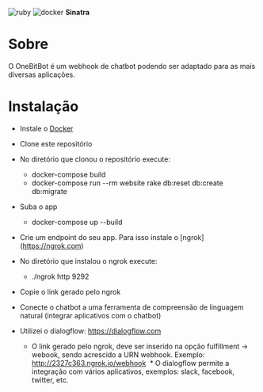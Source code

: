 ![ruby](https://img.shields.io/badge/Ruby-2.3.1-red.svg)
![docker](https://img.shields.io/docker/automated/jrottenberg/ffmpeg.svg)
**Sinatra**


# Sobre

O OneBitBot é um webhook de chatbot podendo ser adaptado para as mais diversas aplicações.


# Instalação

* Instale o [Docker](https://docs.docker.com/engine/installation/)
* Clone este repositório
* No diretório que clonou o repositório execute:
  * docker-compose build
  * docker-compose run --rm website rake db:reset db:create db:migrate
* Suba o app
  * docker-compose up --build

* Crie um endpoint do seu app. Para isso instale o [ngrok] (https://ngrok.com)
* No diretório que instalou o ngrok execute:
  * ./ngrok http 9292
* Copie o link gerado pelo ngrok

* Conecte o chatbot a uma ferramenta de compreensão de linguagem natural (integrar aplicativos com o chatbot)
* Utilizei o dialogflow: https://dialogflow.com
  * O link gerado pelo ngrok, deve ser inserido na opção fulfillment -> webook, sendo acrescido a URN webhook. 
    Exemplo: http://2327c363.ngrok.io/webhook
  * O dialogflow permite a integração com vários aplicativos, exemplos: slack, facebook, twitter, etc.
